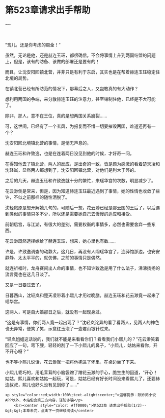 # 第523章请求出手帮助
~~
    	    <p name="pagetop" href="javascript:void(0);" onclick="return false" style="line-height: 35px;padding: 10px;color: #333;"> </p><p>“鸾儿，还是你考虑的周全！”</p><p>虽然，无论是他，还是赫连玉珏，都很确信，不会将事情上升到两国结盟的问题上，但是，该有的防备、该做的部署还是要有的！</p><p>而且，让沈安阳回镇北营，并非只是有利于东启，其实也是在帮着赫连玉珏稳定住北境的局势。</p><p>在镇北营已经有所防范的情况下，那幕后之人，又岂敢真的有大动作？</p><p>想利用两国的争端，来分散赫连玉珏的注意力，甚至钳制住他，已经是不大可能了。</p><p>除非，那人，意不在王位，真的是想两国关系崩裂……</p><p>可，这世间，已经有了一个玄风，为报复而不惜一切要摧毁两国，难道还再有一个？</p><p>沈安阳回北境镇北营的事情，是悄无声息的。</p><p>赫连玉珏和许致逸，也是在连着两日没见到他的时候，才好奇一问。</p><p>在得知他去了镇北营，两人的反应，是出奇的一致，皆是颇为感激的看着楚天凌和沈轻岚，显然两人都想到了，沈安阳回镇北营，对他们是利大于弊的。</p><p>之后的几天，赫连玉珏和许致逸就十分的繁忙，来瑶华宫的次数，明显减少了。</p><p>花云渺倒是常来，但是，因为知道赫连玉珏最近遇到了事情，她的性情也收敛了些许，不似之前那样的随性洒脱了。</p><p>沈轻岚原是想开解她几句的，可随后一想，花云渺已经是郦云国的王后了，以后遇到类似的事情只多不少，所以还是需要她自己去慢慢的适应和接受。</p><p>前朝后宫，与江湖，有很大的差别，需要权衡的事情多，必然也需要舍弃一些东西。</p><p>花云渺既然选择嫁给了赫连玉珏，想来，她心里也有数……</p><p>许是，许致逸调查的动静大，这几日，再没有人闯瑶华宫了，连驿馆那边，也安安静静、太太平平的，就仿佛，之前的事情只是偶然。</p><p>就连祈福时，龙舟赛闹出人命的事情，也不知许致逸是用了什么法子，沸沸扬扬的流言竟也在这几日淡了。</p><p>又是一日要过去了。</p><p>日暮西山，沈轻岚和楚天凌带着小熙儿才用过晚膳，赫连玉珏和花云渺竟一起来了瑶华宫。</p><p>这两人，可是自大婚那日之后，就没有一起现身过。</p><p>“这是有事情，你们两人竟一起出现了？”沈轻岚诧异的看了看两人，见两人的神色也无异常，便笑了笑，示意红玉泡了一壶君山银针过来。</p><p>“轻岚姐姐这话说的，我们就不能是来看看你们？看看我们小熙儿的？”花云渺笑着回应了一句，弯下腰，轻轻的刮了一下小熙儿的鼻子，“小熙儿，姑姑来看你，开不开心呀？”</p><p>也不等小熙儿说话，花云渺就一把将他抱进了怀里，在桌边坐了下来。</p><p>小熙儿乖巧的，用毛茸茸的小脑袋蹭了蹭花云渺的手心，脆生生的回道，“开心！姑姑，熙儿喜欢和姑姑一起玩，可是，姑姑已经有好长时间没来看熙儿了，还要赫连叔叔，熙儿也好久没有见到你了……”</p>
    	
   	<p style="color:red;width:100%;text-alight:center;">温馨提示：除妙阅小说APP以外，本站包含第三方内容，谨防诈骗</p>
    	<br><center style="color: #ff0000;">第523章 请求出手帮助(1/2)--&gt;&gt;本章未完，点击下一页继续阅读</center>
    	